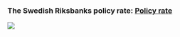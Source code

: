 ### The Swedish Riksbanks policy rate: [Policy rate](https://github.com/gilbertfontana/DataVisualization/tree/main/Policy_rate)
![](https://github.com/gilbertfontana/DataVisualization/blob/main/Policy_rate/Policy_rate.png)
